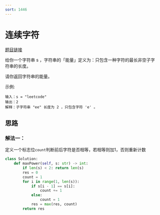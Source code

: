 ```yaml
---
sort: 1446
---
```

# 连续字符

[题目链接](https://leetcode-cn.com/problems/consecutive-characters/)

给你一个字符串 s ，字符串的「能量」定义为：只包含一种字符的最长非空子字符串的长度。

请你返回字符串的能量。

示例:
```
输入：s = "leetcode"
输出：2
解释：子字符串 "ee" 长度为 2 ，只包含字符 'e' 。
```


## 思路

### 解法一：

定义一个标志位`count`判断前后字符是否相等，若相等则加1，否则重新计数

```python
class Solution:
    def maxPower(self, s: str) -> int:
        if len(s) < 2: return len(s)
        res = 0
        count = 1
        for i in range(1, len(s)):
            if s[i - 1] == s[i]:
                count += 1
            else:
                count = 1
            res = max(res, count)
        return res
```

